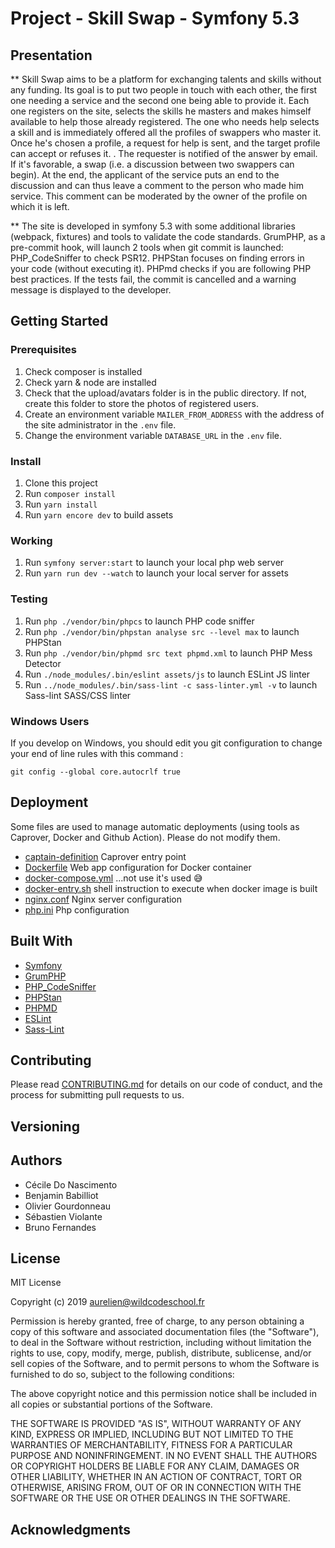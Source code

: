 # Project - Skill Swap - Symfony 5.3

## Presentation

**  Skill Swap aims to be a platform for exchanging talents and skills without any funding. Its goal is to put two people in touch with each other, the first one needing a service and the second one being able to provide it.
Each one registers on the site, selects the skills he masters and makes himself available to help those already registered.
The one who needs help selects a skill and is immediately offered all the profiles of swappers who master it.
Once he's chosen a profile, a request for help is sent, and the target profile can accept or refuses it. . The requester is notified of the answer by email. If it's favorable, a swap (i.e. a discussion between two swappers can begin).
At the end, the applicant of the service puts an end to the discussion and can thus leave a comment to the person who made him service. This comment can be moderated by the owner of the profile on which it is left.

**  The site is developed in symfony 5.3 with some additional libraries (webpack, fixtures) and tools to validate the code standards.
GrumPHP, as a pre-commit hook, will launch 2 tools when git commit is launched:
PHP_CodeSniffer to check PSR12.
PHPStan focuses on finding errors in your code (without executing it).
PHPmd checks if you are following PHP best practices.
If the tests fail, the commit is cancelled and a warning message is displayed to the developer.

 
## Getting Started

### Prerequisites

1. Check composer is installed
2. Check yarn & node are installed
3. Check that the upload/avatars folder is in the public directory. If not, create this folder to store the photos of registered users.
4. Create an environment variable `MAILER_FROM_ADDRESS` with the address of the site administrator in the `.env` file.
5. Change the environment variable `DATABASE_URL` in the `.env` file.

### Install

1. Clone this project
2. Run `composer install`
3. Run `yarn install`
4. Run `yarn encore dev` to build assets

### Working

1. Run `symfony server:start` to launch your local php web server
2. Run `yarn run dev --watch` to launch your local server for assets

### Testing

1. Run `php ./vendor/bin/phpcs` to launch PHP code sniffer
2. Run `php ./vendor/bin/phpstan analyse src --level max` to launch PHPStan
3. Run `php ./vendor/bin/phpmd src text phpmd.xml` to launch PHP Mess Detector
3. Run `./node_modules/.bin/eslint assets/js` to launch ESLint JS linter
3. Run `../node_modules/.bin/sass-lint -c sass-linter.yml -v` to launch Sass-lint SASS/CSS linter

### Windows Users

If you develop on Windows, you should edit you git configuration to change your end of line rules with this command :

`git config --global core.autocrlf true`

## Deployment

Some files are used to manage automatic deployments (using tools as Caprover, Docker and Github Action). Please do not modify them.

* [captain-definition](https://github.com/WildCodeSchool/sf4-pjt3-starter-kit/blob/master/captain-definition) Caprover entry point
* [Dockerfile](https://github.com/WildCodeSchool/sf4-pjt3-starter-kit/blob/master/Dockerfile) Web app configuration for Docker container
* [docker-compose.yml](https://github.com/WildCodeSchool/sf4-pjt3-starter-kit/blob/master/docker-compose.yml) ...not use it's used 😅
* [docker-entry.sh](https://github.com/WildCodeSchool/sf4-pjt3-starter-kit/blob/master/docker-entry.sh) shell instruction to execute when docker image is built
* [nginx.conf](https://github.com/WildCodeSchool/sf4-pjt3-starter-kit/blob/master/nginx.conf) Nginx server configuration
* [php.ini](https://github.com/WildCodeSchool/sf4-pjt3-starter-kit/blob/master/php.ini) Php configuration


## Built With

* [Symfony](https://github.com/symfony/symfony)
* [GrumPHP](https://github.com/phpro/grumphp)
* [PHP_CodeSniffer](https://github.com/squizlabs/PHP_CodeSniffer)
* [PHPStan](https://github.com/phpstan/phpstan)
* [PHPMD](http://phpmd.org)
* [ESLint](https://eslint.org/)
* [Sass-Lint](https://github.com/sasstools/sass-lint)



## Contributing

Please read [CONTRIBUTING.md](https://gist.github.com/PurpleBooth/b24679402957c63ec426) for details on our code of conduct, and the process for submitting pull requests to us.

## Versioning


## Authors

- Cécile Do Nascimento
- Benjamin Babilliot
- Olivier Gourdonneau
- Sébastien Violante
- Bruno Fernandes


## License

MIT License

Copyright (c) 2019 aurelien@wildcodeschool.fr

Permission is hereby granted, free of charge, to any person obtaining a copy
of this software and associated documentation files (the "Software"), to deal
in the Software without restriction, including without limitation the rights
to use, copy, modify, merge, publish, distribute, sublicense, and/or sell
copies of the Software, and to permit persons to whom the Software is
furnished to do so, subject to the following conditions:

The above copyright notice and this permission notice shall be included in all
copies or substantial portions of the Software.

THE SOFTWARE IS PROVIDED "AS IS", WITHOUT WARRANTY OF ANY KIND, EXPRESS OR
IMPLIED, INCLUDING BUT NOT LIMITED TO THE WARRANTIES OF MERCHANTABILITY,
FITNESS FOR A PARTICULAR PURPOSE AND NONINFRINGEMENT. IN NO EVENT SHALL THE
AUTHORS OR COPYRIGHT HOLDERS BE LIABLE FOR ANY CLAIM, DAMAGES OR OTHER
LIABILITY, WHETHER IN AN ACTION OF CONTRACT, TORT OR OTHERWISE, ARISING FROM,
OUT OF OR IN CONNECTION WITH THE SOFTWARE OR THE USE OR OTHER DEALINGS IN THE
SOFTWARE.

## Acknowledgments


